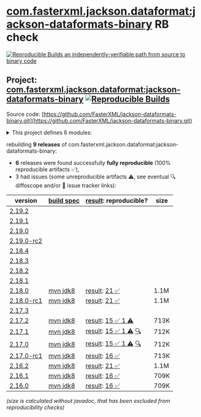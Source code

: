 [com.fasterxml.jackson.dataformat:jackson-dataformats-binary](https://central.sonatype.com/artifact/com.fasterxml.jackson.dataformat/jackson-dataformats-binary/versions) RB check
=======

[![Reproducible Builds](https://reproducible-builds.org/images/logos/rb.svg) an independently-verifiable path from source to binary code](https://reproducible-builds.org/)

## Project: [com.fasterxml.jackson.dataformat:jackson-dataformats-binary](https://central.sonatype.com/artifact/com.fasterxml.jackson.dataformat/jackson-dataformats-binary/versions) [![Reproducible Builds](https://img.shields.io/endpoint?url=https://raw.githubusercontent.com/jvm-repo-rebuild/reproducible-central/master/content/com/fasterxml/jackson/dataformat/jackson-dataformats-binary/badge.json)](https://github.com/jvm-repo-rebuild/reproducible-central/blob/master/content/com/fasterxml/jackson/dataformat/jackson-dataformats-binary/README.md)

Source code: [https://github.com/FasterXML/jackson-dataformats-binary.git](https://github.com/FasterXML/jackson-dataformats-binary.git)

<details><summary>This project defines 6 modules:</summary>

* [com.fasterxml.jackson.dataformat:jackson-dataformat-avro](https://central.sonatype.com/artifact/com.fasterxml.jackson.dataformat/jackson-dataformat-avro/overview)
* [com.fasterxml.jackson.dataformat:jackson-dataformat-cbor](https://central.sonatype.com/artifact/com.fasterxml.jackson.dataformat/jackson-dataformat-cbor/overview)
* [com.fasterxml.jackson.dataformat:jackson-dataformat-ion](https://central.sonatype.com/artifact/com.fasterxml.jackson.dataformat/jackson-dataformat-ion/overview)
* [com.fasterxml.jackson.dataformat:jackson-dataformat-protobuf](https://central.sonatype.com/artifact/com.fasterxml.jackson.dataformat/jackson-dataformat-protobuf/overview)
* [com.fasterxml.jackson.dataformat:jackson-dataformat-smile](https://central.sonatype.com/artifact/com.fasterxml.jackson.dataformat/jackson-dataformat-smile/overview)
* [com.fasterxml.jackson.dataformat:jackson-dataformats-binary](https://central.sonatype.com/artifact/com.fasterxml.jackson.dataformat/jackson-dataformats-binary/overview)
</details>

rebuilding **9 releases** of com.fasterxml.jackson.dataformat:jackson-dataformats-binary:
- **6** releases were found successfully **fully reproducible** (100% reproducible artifacts :white_check_mark:),
- 3 had issues (some unreproducible artifacts :warning:, see eventual :mag: diffoscope and/or :memo: issue tracker links):

| version | [build spec](/BUILDSPEC.md) | [result](https://reproducible-builds.org/docs/jvm/): reproducible? | size |
| -- | --------- | ------ | -- |
| [2.19.2](https://central.sonatype.com/artifact/com.fasterxml.jackson.dataformat/jackson-dataformats-binary/2.19.2/pom) | | | |
| [2.19.1](https://central.sonatype.com/artifact/com.fasterxml.jackson.dataformat/jackson-dataformats-binary/2.19.1/pom) | | | |
| [2.19.0](https://central.sonatype.com/artifact/com.fasterxml.jackson.dataformat/jackson-dataformats-binary/2.19.0/pom) | | | |
| [2.19.0-rc2](https://central.sonatype.com/artifact/com.fasterxml.jackson.dataformat/jackson-dataformats-binary/2.19.0-rc2/pom) | | | |
| [2.18.4](https://central.sonatype.com/artifact/com.fasterxml.jackson.dataformat/jackson-dataformats-binary/2.18.4/pom) | | | |
| [2.18.3](https://central.sonatype.com/artifact/com.fasterxml.jackson.dataformat/jackson-dataformats-binary/2.18.3/pom) | | | |
| [2.18.2](https://central.sonatype.com/artifact/com.fasterxml.jackson.dataformat/jackson-dataformats-binary/2.18.2/pom) | | | |
| [2.18.1](https://central.sonatype.com/artifact/com.fasterxml.jackson.dataformat/jackson-dataformats-binary/2.18.1/pom) | | | |
| [2.18.0](https://central.sonatype.com/artifact/com.fasterxml.jackson.dataformat/jackson-dataformats-binary/2.18.0/pom) | [mvn jdk8](jackson-dataformats-binary-2.18.0.buildspec) | [result](jackson-dataformats-binary-2.18.0.buildinfo): [21 :white_check_mark: ](jackson-dataformats-binary-2.18.0.buildcompare) | 1.1M |
| [2.18.0-rc1](https://central.sonatype.com/artifact/com.fasterxml.jackson.dataformat/jackson-dataformats-binary/2.18.0-rc1/pom) | [mvn jdk8](jackson-dataformats-binary-2.18.0-rc1.buildspec) | [result](jackson-dataformats-binary-2.18.0-rc1.buildinfo): [21 :white_check_mark: ](jackson-dataformats-binary-2.18.0-rc1.buildcompare) | 1.1M |
| [2.17.3](https://central.sonatype.com/artifact/com.fasterxml.jackson.dataformat/jackson-dataformats-binary/2.17.3/pom) | | | |
| [2.17.2](https://central.sonatype.com/artifact/com.fasterxml.jackson.dataformat/jackson-dataformats-binary/2.17.2/pom) | [mvn jdk8](jackson-dataformats-binary-2.17.2.buildspec) | [result](jackson-dataformats-binary-2.17.2.buildinfo): [15 :white_check_mark:  1 :warning:](jackson-dataformats-binary-2.17.2.buildcompare) | 713K |
| [2.17.1](https://central.sonatype.com/artifact/com.fasterxml.jackson.dataformat/jackson-dataformats-binary/2.17.1/pom) | [mvn jdk8](jackson-dataformats-binary-2.17.1.buildspec) | [result](jackson-dataformats-binary-2.17.1.buildinfo): [15 :white_check_mark:  1 :warning:](jackson-dataformats-binary-2.17.1.buildcompare) [:mag:](jackson-dataformats-binary-2.17.1.diffoscope) | 712K |
| [2.17.0](https://central.sonatype.com/artifact/com.fasterxml.jackson.dataformat/jackson-dataformats-binary/2.17.0/pom) | [mvn jdk8](jackson-dataformats-binary-2.17.0.buildspec) | [result](jackson-dataformats-binary-2.17.0.buildinfo): [15 :white_check_mark:  1 :warning:](jackson-dataformats-binary-2.17.0.buildcompare) [:mag:](jackson-dataformats-binary-2.17.0.diffoscope) | 712K |
| [2.17.0-rc1](https://central.sonatype.com/artifact/com.fasterxml.jackson.dataformat/jackson-dataformats-binary/2.17.0-rc1/pom) | [mvn jdk8](jackson-dataformats-binary-2.17.0-rc1.buildspec) | [result](jackson-dataformats-binary-2.17.0-rc1.buildinfo): [16 :white_check_mark: ](jackson-dataformats-binary-2.17.0-rc1.buildcompare) | 713K |
| [2.16.2](https://central.sonatype.com/artifact/com.fasterxml.jackson.dataformat/jackson-dataformats-binary/2.16.2/pom) | [mvn jdk8](jackson-dataformats-binary-2.16.2.buildspec) | [result](jackson-dataformats-binary-2.16.2.buildinfo): [21 :white_check_mark: ](jackson-dataformats-binary-2.16.2.buildcompare) | 1.1M |
| [2.16.1](https://central.sonatype.com/artifact/com.fasterxml.jackson.dataformat/jackson-dataformats-binary/2.16.1/pom) | [mvn jdk8](jackson-dataformats-binary-2.16.1.buildspec) | [result](jackson-dataformats-binary-2.16.1.buildinfo): [16 :white_check_mark: ](jackson-dataformats-binary-2.16.1.buildcompare) | 709K |
| [2.16.0](https://central.sonatype.com/artifact/com.fasterxml.jackson.dataformat/jackson-dataformats-binary/2.16.0/pom) | [mvn jdk8](jackson-dataformats-binary-2.16.0.buildspec) | [result](jackson-dataformats-binary-2.16.0.buildinfo): [16 :white_check_mark: ](jackson-dataformats-binary-2.16.0.buildcompare) | 709K |

<i>(size is calculated without javadoc, that has been excluded from reproducibility checks)</i>
